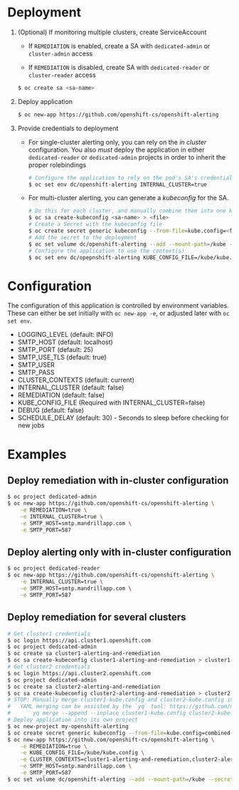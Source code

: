 # Deployment

1. (Optional) If monitoring multiple clusters, create ServiceAccount

    - If `REMEDIATION` is enabled, create a SA with `dedicated-admin` 
    or `cluster-admin` access

    - If `REMEDIATION` is disabled, create SA with `dedicated-reader`
    or `cluster-reader` access
    
    ```bash 
    $ oc create sa <sa-name>
    ```
          
2. Deploy application

    ```bash
    $ oc new-app https://github.com/openshift-cs/openshift-alerting
    ```
       
3. Provide credentials to deployment

    - For single-cluster alerting only, you can rely on the _in cluster_ 
    configuration. You also _must_ deploy the application in either `dedicated-reader`
    or `dedicated-admin` projects in order to inherit the proper rolebindings
    
        ```bash
        # Configure the application to rely on the pod's SA's credentials
        $ oc set env dc/openshift-alerting INTERNAL_CLUSTER=true
        ```
        
    - For multi-cluster alerting, you can generate a _kubeconfig_ for 
    the SA. 
    
        ```bash
        # Do this for each cluster, and manually combine them into one kubeconfig file
        $ oc sa create-kubeconfig <sa-name> > <file>
        # Create a Secret with the kubeconfig file
        $ oc create secret generic kubeconfig --from-file=kube.config=<file>
        # Add the secret to the deployment
        $ oc set volume dc/openshift-alerting --add --mount-path=/kube --secret-name=kubeconfig
        # Configure the application to use the context(s)
        $ oc set env dc/opepnshift-alerting KUBE_CONFIG_FILE=/kube/kube.config CLUSTER_CONTEXTS=context_1,context_2,context_N
        ```

# Configuration

The configuration of this application is controlled by environment variables.
These can either be set initially with `oc new-app -e`, or adjusted later
with `oc set env`.

- LOGGING_LEVEL (default: INFO)
- SMTP_HOST (default: localhost)
- SMTP_PORT (default: 25)
- SMTP_USE_TLS (default: true)
- SMTP_USER
- SMTP_PASS
- CLUSTER_CONTEXTS (default: current)
- INTERNAL_CLUSTER (default: false)
- REMEDIATION (default: false)
- KUBE_CONFIG_FILE (Required with INTERNAL_CLUSTER=false)
- DEBUG (default: false)
- SCHEDULE_DELAY (default: 30) - Seconds to sleep before checking for new jobs

# Examples

## Deploy remediation with in-cluster configuration

```bash
$ oc project dedicated-admin
$ oc new-app https://github.com/openshift-cs/openshift-alerting \
    -e REMEDIATION=true \
    -e INTERNAL_CLUSTER=true \
    -e SMTP_HOST=smtp.mandrillapp.com \
    -e SMTP_PORT=587
```

## Deploy alerting only with in-cluster configuration

```bash
$ oc project dedicated-reader
$ oc new-app https://github.com/openshift-cs/openshift-alerting \
    -e INTERNAL_CLUSTER=true \
    -e SMTP_HOST=smtp.mandrillapp.com \
    -e SMTP_PORT=587
```

## Deploy remediation for several clusters

```bash
# Get cluster1 credentials
$ oc login https://api.cluster1.openshift.com
$ oc project dedicated-admin
$ oc create sa cluster1-alerting-and-remediation
$ oc sa create-kubeconfig cluster1-alerting-and-remediation > cluster1-kube.config
# Get cluster2 credentials
$ oc login https://api.cluster2.openshift.com
$ oc project dedicated-admin
$ oc create sa cluster2-alerting-and-remediation
$ oc sa create-kubeconfig cluster2-alerting-and-remediation > cluster2-kube.config
# STOP: Manually merge cluster1-kube.config and cluster2-kube.config into 1 coherent combined-kube.config
#   YAML merging can be assisted by the `yq` tool: https://github.com/mikefarah/yq
#       yq merge --append --inplace cluster1-kube.config cluster2-kube.config]
# Deploy application into its own project
$ oc new-project my-openshift-alerting
$ oc create secret generic kubeconfig --from-file=kube.config=combined-kube.config
$ oc new-app https://github.com/openshift-cs/openshift-alerting \
    -e REMEDIATION=true \
    -e KUBE_CONFIG_FILE=/kube/kube.config \
    -e CLUSTER_CONTEXTS=cluster1-alerting-and-remediation,cluster2-alerting-and-remediation \
    -e SMTP_HOST=smtp.mandrillapp.com \
    -e SMTP_PORT=587
$ oc set volume dc/openshift-alerting --add --mount-path=/kube --secret-name=kubeconfig
```